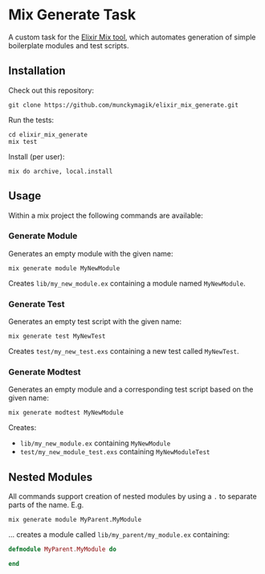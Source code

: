 # Mix Generate Task

A custom task for the [Elixir Mix tool][1], which automates generation of simple boilerplate modules and test scripts.

## Installation

Check out this repository:

```
git clone https://github.com/munckymagik/elixir_mix_generate.git
```

Run the tests:

```
cd elixir_mix_generate
mix test
```

Install (per user):

```
mix do archive, local.install
```

## Usage

Within a mix project the following commands are available:

### Generate Module

Generates an empty module with the given name:

```
mix generate module MyNewModule
```

Creates ```lib/my_new_module.ex``` containing a module named ```MyNewModule```.

### Generate Test

Generates an empty test script with the given name:

```
mix generate test MyNewTest
```

Creates ```test/my_new_test.exs``` containing a new test called ```MyNewTest```.

### Generate Modtest

Generates an empty module and a corresponding test script based on the given name:

```
mix generate modtest MyNewModule
```

Creates:
* ```lib/my_new_module.ex``` containing ```MyNewModule```
* ```test/my_new_module_test.exs``` containing ```MyNewModuleTest```

## Nested Modules

All commands support creation of nested modules by using a ```.``` to separate parts of the name. E.g.

```
mix generate module MyParent.MyModule
```

... creates a module called ```lib/my_parent/my_module.ex``` containing:

```elixir
defmodule MyParent.MyModule do

end
```

  [1]: http://elixir-lang.org/getting_started/mix/1.html
